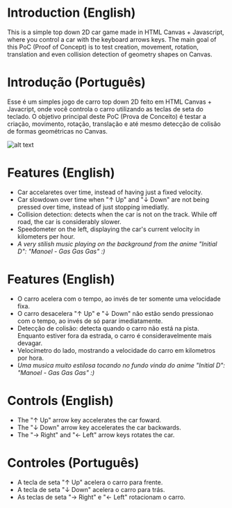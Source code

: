 # Introduction (English)

This is a simple top down 2D car game made in HTML Canvas + Javascript, where you control a car with the keyboard arrows keys. The main goal of this PoC (Proof of Concept) is to test creation, movement, rotation, translation and even collision detection of geometry shapes on Canvas. 

# Introdução (Português)

Esse é um simples jogo de carro top down 2D feito em HTML Canvas + Javacript, onde você controla o carro utilizando as teclas de seta do teclado. O objetivo principal deste PoC (Prova de Conceito) é testar a criação, movimento, rotação, translação e até mesmo detecção de colisão de formas geométricas no Canvas. 

![alt text](https://github.com/pedro-ca/car-canvas/blob/main/car%20canvas%20screenshot.JPG?raw=true)

# Features (English)
  - Car accelaretes over time, instead of having just a fixed velocity.
  - Car slowdown over time when "↑ Up" and "↓ Down" are not being pressed over time, instead of just stopping imediatly. 
  - Collision detection: detects when the car is not on the track. While off road, the car is considerably slower.
  - Speedometer on the left, displaying the car's current velocity in kilometers per hour. 
  - *A very stilish music playing on the background from the anime "Initial D": "Manoel - Gas Gas Gas" :)*

# Features (English)
  - O carro acelera com o tempo, ao invés de ter somente uma velocidade fixa.
  - O carro desacelera "↑ Up" e "↓ Down" não estão sendo pressionao com o tempo, ao invés de só parar imediatamente. 
  - Detecção de colisão: detecta quando o carro não está na pista. Enquanto estiver fora da estrada, o carro é consideravelmente mais devagar.
  - Velocímetro do lado, mostrando a velocidade do carro em kilometros por hora.
  - *Uma musica muito estilosa tocando no fundo vinda do anime "Initial D": "Manoel - Gas Gas Gas" :)* 

# Controls (English)
  - The "↑ Up" arrow key accelerates the car foward.
  - The "↓ Down" arrow key accelerates the car backwards.
  - The "→ Right" and "← Left" arrow keys rotates the car.

# Controles (Português)
  - A tecla de seta "↑ Up" acelera o carro para frente.
  - A tecla de seta "↓ Down" acelera o carro para trás.
  - As teclas de seta "→ Right" e "← Left" rotacionam o carro.
